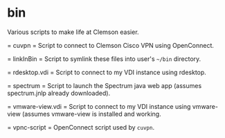# bin
Various scripts to make life at Clemson easier.

= cuvpn =
Script to connect to Clemson Cisco VPN using OpenConnect.

= linkInBin =
Script to symlink these files into user's `~/bin` directory.

= rdesktop.vdi =
Script to connect to my VDI instance using rdesktop.

= spectrum =
Script to launch the Spectrum java web app (assumes spectrum.jnlp
already downloaded).

= vmware-view.vdi =
Script to connect to my VDI instance using vmware-view (assumes
vmware-view is installed and working.

= vpnc-script =
OpenConnect script used by `cuvpn`.
